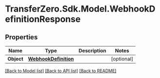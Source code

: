 
# TransferZero.Sdk.Model.WebhookDefinitionResponse

## Properties

Name | Type | Description | Notes
------------ | ------------- | ------------- | -------------
**Object** | [**WebhookDefinition**](WebhookDefinition.md) |  | [optional] 

[[Back to Model list]](../README.md#documentation-for-models)
[[Back to API list]](../README.md#documentation-for-api-endpoints)
[[Back to README]](../README.md)


